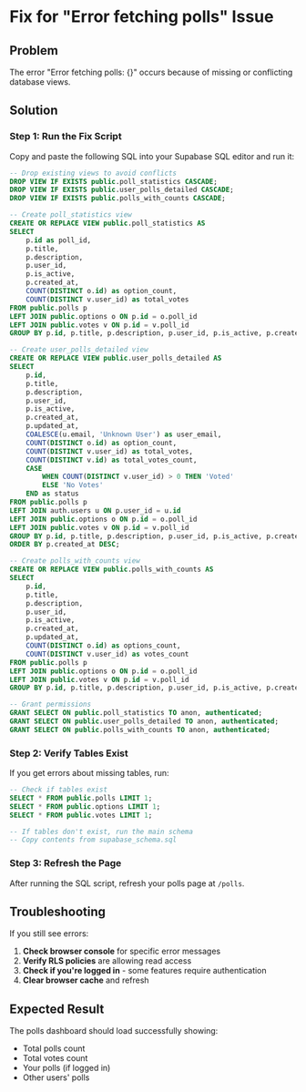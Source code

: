 # Fix for "Error fetching polls" Issue

## Problem
The error "Error fetching polls: {}" occurs because of missing or conflicting database views.

## Solution

### Step 1: Run the Fix Script
Copy and paste the following SQL into your Supabase SQL editor and run it:

```sql
-- Drop existing views to avoid conflicts
DROP VIEW IF EXISTS public.poll_statistics CASCADE;
DROP VIEW IF EXISTS public.user_polls_detailed CASCADE;
DROP VIEW IF EXISTS public.polls_with_counts CASCADE;

-- Create poll_statistics view
CREATE OR REPLACE VIEW public.poll_statistics AS
SELECT 
    p.id as poll_id,
    p.title,
    p.description,
    p.user_id,
    p.is_active,
    p.created_at,
    COUNT(DISTINCT o.id) as option_count,
    COUNT(DISTINCT v.user_id) as total_votes
FROM public.polls p
LEFT JOIN public.options o ON p.id = o.poll_id
LEFT JOIN public.votes v ON p.id = v.poll_id
GROUP BY p.id, p.title, p.description, p.user_id, p.is_active, p.created_at;

-- Create user_polls_detailed view
CREATE OR REPLACE VIEW public.user_polls_detailed AS
SELECT 
    p.id,
    p.title,
    p.description,
    p.user_id,
    p.is_active,
    p.created_at,
    p.updated_at,
    COALESCE(u.email, 'Unknown User') as user_email,
    COUNT(DISTINCT o.id) as option_count,
    COUNT(DISTINCT v.user_id) as total_votes,
    COUNT(DISTINCT v.id) as total_votes_count,
    CASE 
        WHEN COUNT(DISTINCT v.user_id) > 0 THEN 'Voted'
        ELSE 'No Votes'
    END as status
FROM public.polls p
LEFT JOIN auth.users u ON p.user_id = u.id
LEFT JOIN public.options o ON p.id = o.poll_id
LEFT JOIN public.votes v ON p.id = v.poll_id
GROUP BY p.id, p.title, p.description, p.user_id, p.is_active, p.created_at, p.updated_at, u.email
ORDER BY p.created_at DESC;

-- Create polls_with_counts view
CREATE OR REPLACE VIEW public.polls_with_counts AS
SELECT 
    p.id,
    p.title,
    p.description,
    p.user_id,
    p.is_active,
    p.created_at,
    p.updated_at,
    COUNT(DISTINCT o.id) as options_count,
    COUNT(DISTINCT v.user_id) as votes_count
FROM public.polls p
LEFT JOIN public.options o ON p.id = o.poll_id
LEFT JOIN public.votes v ON p.id = v.poll_id
GROUP BY p.id, p.title, p.description, p.user_id, p.is_active, p.created_at, p.updated_at;

-- Grant permissions
GRANT SELECT ON public.poll_statistics TO anon, authenticated;
GRANT SELECT ON public.user_polls_detailed TO anon, authenticated;
GRANT SELECT ON public.polls_with_counts TO anon, authenticated;
```

### Step 2: Verify Tables Exist
If you get errors about missing tables, run:

```sql
-- Check if tables exist
SELECT * FROM public.polls LIMIT 1;
SELECT * FROM public.options LIMIT 1;
SELECT * FROM public.votes LIMIT 1;

-- If tables don't exist, run the main schema
-- Copy contents from supabase_schema.sql
```

### Step 3: Refresh the Page
After running the SQL script, refresh your polls page at `/polls`.

## Troubleshooting

If you still see errors:

1. **Check browser console** for specific error messages
2. **Verify RLS policies** are allowing read access
3. **Check if you're logged in** - some features require authentication
4. **Clear browser cache** and refresh

## Expected Result
The polls dashboard should load successfully showing:
- Total polls count
- Total votes count
- Your polls (if logged in)
- Other users' polls